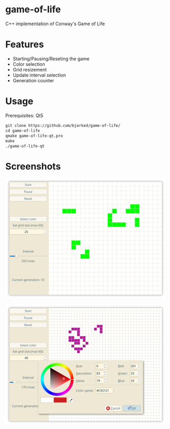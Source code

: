 # game-of-life
C++ implementation of Conway's Game of Life
​
# Features
* Starting/Pausing/Reseting the game
* Color selection
* Grid resizement
* Update interval selection
* Generation counter

# Usage
Prerequisites: Qt5
```
git clone https://github.com/bjorked/game-of-life/
cd game-of-life
qmake game-of-life-qt.pro
make
./game-of-life-qt
```

# Screenshots
![screenshot1](https://github.com/bjorked/game-of-life/blob/master/screenshot_1.png)






![screenshot2](https://github.com/bjorked/game-of-life/blob/master/screenshot_2.png)
